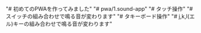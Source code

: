 "# 初めてのPWAを作ってみました"
"# pwa/1.sound-app"
"# タッチ操作"
"# スイッチの組み合わせで鳴る音が変わります"
"# タキーボード操作"
"# j,k,l(エル)キーの組み合わせで鳴る音が変わります"

